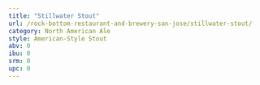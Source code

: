 ```yaml
---
title: "Stillwater Stout"
url: /rock-bottom-restaurant-and-brewery-san-jose/stillwater-stout/
category: North American Ale
style: American-Style Stout
abv: 0
ibu: 0
srm: 0
upc: 0
---
```


